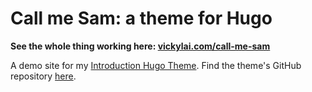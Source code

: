# Call me Sam: a theme for Hugo

**See the whole thing working here: [vickylai.com/call-me-sam](https://vickylai.com/call-me-sam)**

A demo site for my [Introduction Hugo Theme](http://themes.gohugo.io/hugo-theme-sam/). Find the theme's GitHub repository [here](https://github.com/vickylai/hugo-theme-sam).